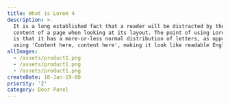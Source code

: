 ```yaml
---
title: What is Lorem 4
description: >-
  It is a long established fact that a reader will be distracted by the readable
  content of a page when looking at its layout. The point of using Lorem Ipsum
  is that it has a more-or-less normal distribution of letters, as opposed to
  using 'Content here, content here', making it look like readable English. 
allImages:
  - /assets/product1.png
  - /assets/product1.png
  - /assets/product1.png
createDate: 18-Jan-19-00
priority: '2'
category: Door Panel
---
```


